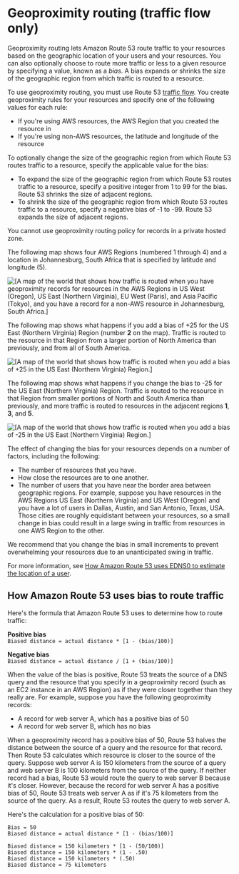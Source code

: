 # Geoproximity routing \(traffic flow only\)<a name="routing-policy-geoproximity"></a>

Geoproximity routing lets Amazon Route 53 route traffic to your resources based on the geographic location of your users and your resources\. You can also optionally choose to route more traffic or less to a given resource by specifying a value, known as a *bias*\. A bias expands or shrinks the size of the geographic region from which traffic is routed to a resource\.

To use geoproximity routing, you must use Route 53 [traffic flow](https://docs.aws.amazon.com/Route53/latest/DeveloperGuide/traffic-flow.html)\. You create geoproximity rules for your resources and specify one of the following values for each rule:
+ If you're using AWS resources, the AWS Region that you created the resource in
+ If you're using non\-AWS resources, the latitude and longitude of the resource

To optionally change the size of the geographic region from which Route 53 routes traffic to a resource, specify the applicable value for the bias:
+ To expand the size of the geographic region from which Route 53 routes traffic to a resource, specify a positive integer from 1 to 99 for the bias\. Route 53 shrinks the size of adjacent regions\. 
+ To shrink the size of the geographic region from which Route 53 routes traffic to a resource, specify a negative bias of \-1 to \-99\. Route 53 expands the size of adjacent regions\. 

You cannot use geoproximity routing policy for records in a private hosted zone\.

The following map shows four AWS Regions \(numbered 1 through 4\) and a location in Johannesburg, South Africa that is specified by latitude and longitude \(5\)\.

![\[A map of the world that shows how traffic is routed when you have geoproximity records for resources in the AWS Regions in US West (Oregon), US East (Northern Virginia), EU West (Paris), and Asia Pacific (Tokyo), and you have a record for a non-AWS resource in Johannesburg, South Africa.\]](http://docs.aws.amazon.com/Route53/latest/DeveloperGuide/images/traffic-flow-geoproximity-map-example-no-bias.png)

The following map shows what happens if you add a bias of \+25 for the US East \(Northern Virginia\) Region \(number **2** on the map\)\. Traffic is routed to the resource in that Region from a larger portion of North America than previously, and from all of South America\.

![\[A map of the world that shows how traffic is routed when you add a bias of +25 in the US East (Northern Virginia) Region.\]](http://docs.aws.amazon.com/Route53/latest/DeveloperGuide/images/traffic-flow-geoproximity-map-example-bias-plus-25.png)

The following map shows what happens if you change the bias to \-25 for the US East \(Northern Virginia\) Region\. Traffic is routed to the resource in that Region from smaller portions of North and South America than previously, and more traffic is routed to resources in the adjacent regions **1**, **3**, and **5**\. 

![\[A map of the world that shows how traffic is routed when you add a bias of -25 in the US East (Northern Virginia) Region.\]](http://docs.aws.amazon.com/Route53/latest/DeveloperGuide/images/traffic-flow-geoproximity-map-example-bias-minus-25.png)

The effect of changing the bias for your resources depends on a number of factors, including the following:
+ The number of resources that you have\.
+ How close the resources are to one another\.
+ The number of users that you have near the border area between geographic regions\. For example, suppose you have resources in the AWS Regions US East \(Northern Virginia\) and US West \(Oregon\) and you have a lot of users in Dallas, Austin, and San Antonio, Texas, USA\. Those cities are roughly equidistant between your resources, so a small change in bias could result in a large swing in traffic from resources in one AWS Region to the other\.

We recommend that you change the bias in small increments to prevent overwhelming your resources due to an unanticipated swing in traffic\.

For more information, see [How Amazon Route 53 uses EDNS0 to estimate the location of a user](routing-policy-edns0.md)\.

## How Amazon Route 53 uses bias to route traffic<a name="routing-policy-geoproximity-bias"></a>

Here's the formula that Amazon Route 53 uses to determine how to route traffic:

**Positive bias**  
`Biased distance = actual distance * [1 - (bias/100)]`

**Negative bias**  
`Biased distance = actual distance / [1 + (bias/100)]`

When the value of the bias is positive, Route 53 treats the source of a DNS query and the resource that you specify in a geoproximity record \(such as an EC2 instance in an AWS Region\) as if they were closer together than they really are\. For example, suppose you have the following geoproximity records:
+ A record for web server A, which has a positive bias of 50
+ A record for web server B, which has no bias

When a geoproximity record has a positive bias of 50, Route 53 halves the distance between the source of a query and the resource for that record\. Then Route 53 calculates which resource is closer to the source of the query\. Suppose web server A is 150 kilometers from the source of a query and web server B is 100 kilometers from the source of the query\. If neither record had a bias, Route 53 would route the query to web server B because it's closer\. However, because the record for web server A has a positive bias of 50, Route 53 treats web server A as if it's 75 kilometers from the source of the query\. As a result, Route 53 routes the query to web server A\. 

Here's the calculation for a positive bias of 50:

```
Bias = 50
Biased distance = actual distance * [1 - (bias/100)]

Biased distance = 150 kilometers * [1 - (50/100)]
Biased distance = 150 kilometers * (1 - .50)
Biased distance = 150 kilometers * (.50)
Biased distance = 75 kilometers
```